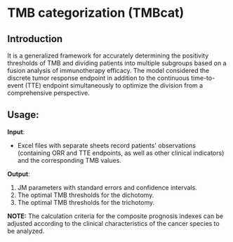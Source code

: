 # TMB categorization (TMBcat)
## Introduction
It is a generalized framework for accurately determining the positivity thresholds of TMB and dividing patients into multiple subgroups based on a fusion analysis of immunotherapy efficacy. The model considered the discrete tumor response endpoint in addition to the continuous time-to-event (TTE) endpoint simultaneously to optimize the division from a comprehensive perspective.
## Usage:
**Input**:  
* Excel files with separate sheets record patients' observations (containing ORR and TTE endpoints, as well as other clinical indicators) and the corresponding TMB values.  

**Output**: 
1. JM parameters with standard errors and confidence intervals.  
2. The optimal TMB thresholds for the dichotomy.  
3. The optimal TMB thresholds for the trichotomy.

**NOTE:**
The calculation criteria for the composite prognosis indexes can be adjusted according to the clinical characteristics of the cancer species to be analyzed.
